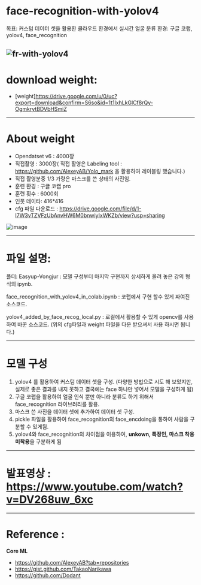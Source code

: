# face-recognition-with-yolov4

목표: 커스텀 데이터 셋을 활용환 클라우드 환경에서 실시간 얼굴 분류
환경: 구글 코랩, yolov4, face_recognition

![fr-with-yolov4](https://user-images.githubusercontent.com/73154316/119823057-5841af80-bf2f-11eb-98cd-99794a471bb6.gif)
--------------------
# download weight:
* [weight]https://drive.google.com/u/0/uc?export=download&confirm=S6so&id=1t1IxhLkGlCf8rQy-OgmkrytBDVbHSmiZ

-------------------
# About weight

* Opendatset v6 : 4000장
* 직접촬영 : 3000장( 직접 활영은 Labeling tool : https://github.com/AlexeyAB/Yolo_mark 을 활용하여 레이블링 했습니다.)
* 직접 촬영분중 1/3 가량은 마스크를 쓴 상태의 사진임.
* 훈련 환경 : 구글 코랩 pro
* 훈련 횟수 : 6000회
* 인풋 데이타: 416\*416
* cfg 파일 다운로드 : https://drive.google.com/file/d/1-I7W3vTZVFzUbAnvHW6M0bnwiyIxWKZb/view?usp=sharing

![image](https://user-images.githubusercontent.com/73154316/119817799-5c6ace80-bf29-11eb-8c89-e437d452e9de.png)

--------------
# 파일 설명:

폴더: Easyup-Vongjur : 모델 구성부터 마지막 구현까지 상세하게 올려 놓은 강의 형식의 ipynb.

face_recognition_with_yolov4_in_colab.ipynb : 코랩에서 구현 할수 있게 짜여진 소스코드.

yolov4_added_by_face_recog_local.py : 로컬에서 활용할 수 있게 opencv를 사용하여 바꾼 소스코드. (위의 cfg파일과 weight 파일을 다운 받으셔서 사용 하시면 됩니다.)


---------------
# 모델 구성

1. yolov4 를 활용하여 커스텀 데이터 셋을 구성. (다양한 방법으로 시도 해 보았지만, 실제로 좋은 결과를 내지 못하고 결국에는 face 하나만 넣어서 모델을 구성하게 됨)
2. 구글 코랩을 활용하여 얼굴 인식 뿐만 아니라 분류도 하기 위해서 face_recognition 라이브러리를 활용.
3. 마스크 쓴 사진을 데이터 셋에 추가하여 데이터 셋 구성.
4. pickle 파일을 활용하여 face_recognition의 face_encdoing을 통하여 사람을 구분할 수 있게됨.
5. yolov4와 face_recognition의 차이점을 이용하여, **unkown, 특정인, 마스크 착용 미착용**을 구분하게 됨


---------------
# 발표영상 : https://www.youtube.com/watch?v=DV268uw_6xc

-------------------
# Reference :

**Core ML**
* https://github.com/AlexeyAB?tab=repositories
* https://gist.github.com/TakaoNarikawa
* https://github.com/Dodant
